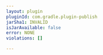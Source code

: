 ```yaml
---
layout: plugin
pluginId: com.gradle.plugin-publish
jarSha1: INVALID
isJarAvailable: false
error: NONE
violations: []

---
```


